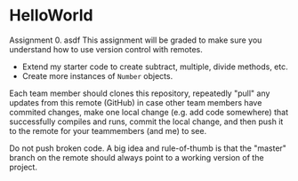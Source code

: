 # HelloWorld
Assignment 0.
asdf
This assignment will be graded to make sure you understand how to use version control with remotes.

* Extend my starter code to create subtract, multiple, divide methods, etc.
* Create more instances of `Number` objects.

Each team member should clones this repository, repeatedly "pull" any updates from this remote (GitHub) in case other team members have commited changes, make one local change (e.g. add code somewhere) that successfully compiles and runs, commit the local change, and then push it to the remote for your teammembers (and me) to see.

Do not push broken code. A big idea and rule-of-thumb is that the "master" branch on the remote should always point to a working version of the project.
